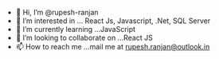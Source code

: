 - 👋 Hi, I’m @rupesh-ranjan
- 👀 I’m interested in ... React Js, Javascript, .Net, SQL Server
- 🌱 I’m currently learning ...JavaScript
- 💞️ I’m looking to collaborate on ...React JS
- 📫 How to reach me ...mail me at rupesh.ranjan@outlook.in

<!---
rupesh-ranjan/rupesh-ranjan is a ✨ special ✨ repository because its `README.md` (this file) appears on your GitHub profile.
You can click the Preview link to take a look at your changes.
--->
